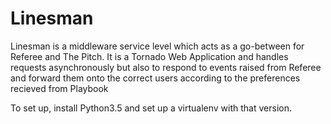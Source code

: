 # Linesman
Linesman is a middleware service level which acts as a go-between for Referee and The Pitch. It is a Tornado Web Application and handles requests asynchronously but also to respond to events raised from Referee and forward them onto the correct users according to the preferences recieved from Playbook

To set up, install Python3.5 and set up a virtualenv with that version.
